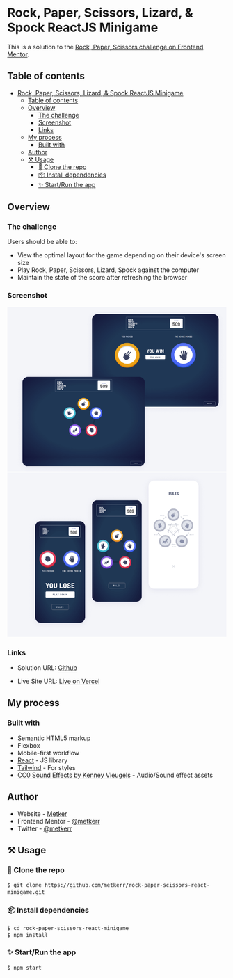 # Rock, Paper, Scissors, Lizard, & Spock ReactJS Minigame

This is a solution to the [Rock, Paper, Scissors challenge on Frontend Mentor](https://www.frontendmentor.io/challenges/rock-paper-scissors-game-pTgwgvgH).

## Table of contents

- [Rock, Paper, Scissors, Lizard, \& Spock ReactJS Minigame](#rock-paper-scissors-lizard--spock-reactjs-minigame)
  - [Table of contents](#table-of-contents)
  - [Overview](#overview)
    - [The challenge](#the-challenge)
    - [Screenshot](#screenshot)
    - [Links](#links)
  - [My process](#my-process)
    - [Built with](#built-with)
  - [Author](#author)
  - [⚒ Usage](#-usage)
    - [👥 Clone the repo](#-clone-the-repo)
    - [📦 Install dependencies](#-install-dependencies)
    - [✨ Start/Run the app](#-startrun-the-app)

## Overview

### The challenge

Users should be able to:

- View the optimal layout for the game depending on their device's screen size
- Play Rock, Paper, Scissors, Lizard, Spock against the computer
- Maintain the state of the score after refreshing the browser

### Screenshot

![mobile](./screenshots/desktop.png)
![desktop](./screenshots/mobile.png)

### Links

- Solution URL: [Github](https://github.com/metkerr/rock-paper-scissors-react-minigame.git)


- Live Site URL: [Live on Vercel](http://rock-paper-scissors-react-game.vercel.app/)

## My process

### Built with

- Semantic HTML5 markup
- Flexbox
- Mobile-first workflow
- [React](https://reactjs.org/) - JS library
- [Tailwind](https://tailwindcss.com/) - For styles
- [CC0 Sound Effects by Kenney Vleugels](https://kenney.nl/assets?q=audio) - Audio/Sound effect assets

## Author

- Website - [Metker](https://metkerr.github.io/)
- Frontend Mentor - [@metkerr](https://www.frontendmentor.io/profile/metkerr)
- Twitter - [@metkerr](https://twitter.com/metkerr)

## ⚒ Usage
 ### 👥 Clone the repo

 ```shell
 $ git clone https://github.com/metkerr/rock-paper-scissors-react-minigame.git
 ```

### 📦 Install dependencies
```shell
$ cd rock-paper-scissors-react-minigame
$ npm install
```

### ✨ Start/Run the app
```shell
$ npm start
```